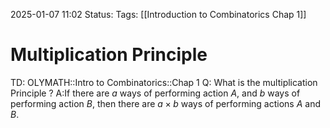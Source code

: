 2025-01-07 11:02
Status: 
Tags: [[Introduction to Combinatorics Chap 1]]
# Multiplication Principle

TD: OLYMATH::Intro to Combinatorics::Chap 1
Q: What is the multiplication Principle
?
A:If there are $a$ ways of performing action $A$, and $b$ ways of performing action $B$, then there are $a \times b$ ways of performing actions $A$ and $B$.
<!--ID: 1736247974582-->
